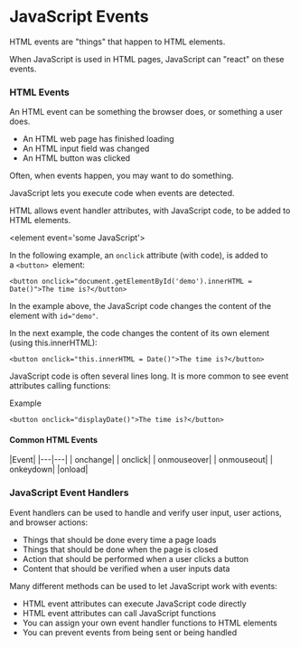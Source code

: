 # JavaScript Events


HTML events are "things" that happen to HTML elements.

When JavaScript is used in HTML pages, JavaScript can "react" on these events.


### HTML Events

An HTML event can be something the browser does, or something a user does.

- An HTML web page has finished loading
- An HTML input field was changed
- An HTML button was clicked

Often, when events happen, you may want to do something.

JavaScript lets you execute code when events are detected.

HTML allows event handler attributes, with JavaScript code, to be added to HTML elements.

<element event='some JavaScript'>



In the following example, an `onclick` attribute (with code), is added to a `<button> `element:


`<button onclick="document.getElementById('demo').innerHTML = Date()">The time is?</button>`


In the example above, the JavaScript code changes the content of the element with `id="demo"`.

In the next example, the code changes the content of its own element (using this.innerHTML):


`<button onclick="this.innerHTML = Date()">The time is?</button>`

JavaScript code is often several lines long. It is more common to see event attributes calling functions:

Example

`<button onclick="displayDate()">The time is?</button>`




#### Common HTML Events

|Event|
|---|---|
| onchange|
| onclick|
| onmouseover|
| onmouseout|
| onkeydown|
|onload|


### JavaScript Event Handlers

Event handlers can be used to handle and verify user input, user actions, and browser actions:

- Things that should be done every time a page loads
- Things that should be done when the page is closed
- Action that should be performed when a user clicks a button
- Content that should be verified when a user inputs data


Many different methods can be used to let JavaScript work with events:

- HTML event attributes can execute JavaScript code directly
- HTML event attributes can call JavaScript functions
- You can assign your own event handler functions to HTML elements
- You can prevent events from being sent or being handled

